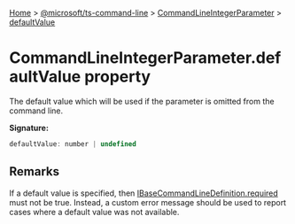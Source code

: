 [Home](./index) &gt; [@microsoft/ts-command-line](./ts-command-line.md) &gt; [CommandLineIntegerParameter](./ts-command-line.commandlineintegerparameter.md) &gt; [defaultValue](./ts-command-line.commandlineintegerparameter.defaultvalue.md)

# CommandLineIntegerParameter.defaultValue property

The default value which will be used if the parameter is omitted from the command line.

**Signature:**
```javascript
defaultValue: number | undefined
```

## Remarks

If a default value is specified, then [IBaseCommandLineDefinition.required](./ts-command-line.ibasecommandlinedefinition.required.md) must not be true. Instead, a custom error message should be used to report cases where a default value was not available.
